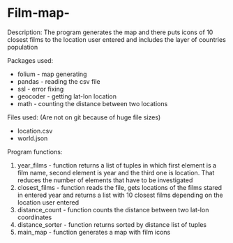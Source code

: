 # Film-map-

Description:
The program generates the map and there puts icons of 10 closest films to the location user entered and includes 
the layer of countries population


Packages used:
- folium - map generating 
- pandas - reading the csv file
- ssl - error fixing
- geocoder - getting lat-lon location 
- math - counting the distance between two locations


Files used: (Are not on git because of huge file sizes)
- location.csv
- world.json


Program functions:
1. year_films - function returns a list of tuples in which first element is a film
    name, second element is year and the third one is location.
    That reduces the number of elements that have to be investigated
2. closest_films - function reads the file, gets locations of the films stared in
    entered year and returns a list with 10 closest films
    depending on the location user entered
3. distance_count - function counts the distance between two lat-lon coordinates
4. distance_sorter - function returns sorted by distance list of tuples
5. main_map - function generates a map with film icons

